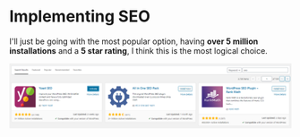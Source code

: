 # Implementing SEO

I'll just be going with the most popular option, having **over 5 million installations** and a **5 star rating**, I think this is the most logical choice.

![](../../../.gitbook/assets/image%20%2894%29.png)

